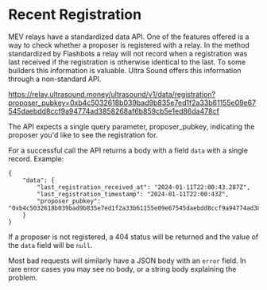 # Recent Registration

MEV relays have a standardized data API. One of the features offered is a way to check whether a proposer is registered with a relay. In the method standardized by Flashbots a relay will not record when a registration was last received if the registration is otherwise identical to the last. To some builders this information is valuable. Ultra Sound offers this information through a non-standard API.

https://relay.ultrasound.money/ultrasound/v1/data/registration?proposer_pubkey=0xb4c5032618b039bad9b835e7ed1f2a33b61155e09e67545daebdd8ccf9a94774ad3858268af6b859cb5e1ed86da478cf

The API expects a single query parameter, proposer_pubkey, indicating the proposer you'd like to see the registration for.

For a successful call the API returns a body with a field `data` with a single record.
Example:
```
{
    "data": {
        "last_registration_received_at": "2024-01-11T22:00:43.287Z",
        "last_registration_timestamp": "2024-01-11T22:00:43Z",
        "proposer_pubkey": "0xb4c5032618b039bad9b835e7ed1f2a33b61155e09e67545daebdd8ccf9a94774ad3858268af6b859cb5e1ed86da478cf"
    }
}
```

If a proposer is not registered, a 404 status will be returned and the value of the `data` field will be `null`.

Most bad requests will similarly have a JSON body with an `error` field. In rare error cases you may see no body, or a string body explaining the problem.
